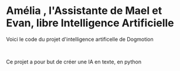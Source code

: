 # Amélia , l'Assistante de Mael et Evan, libre Intelligence Artificielle

<p>Voici le code du projet d'intelligence artificelle de Dogmotion</p></br>
<p>Ce projet a pour but de créer une IA en texte, en python</p>
